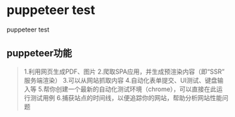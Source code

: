 # puppeteer test
puppeteer test

## puppeteer功能

> 1.利用网页生成PDF、图片 
   2.爬取SPA应用，并生成预渲染内容（即“SSR” 服务端渲染） 
   3.可以从网站抓取内容 
   4.自动化表单提交、UI测试、键盘输入等 
   5.帮你创建一个最新的自动化测试环境（chrome），可以直接在此运行测试用例 6.捕获站点的时间线，以便追踪你的网站，帮助分析网站性能问题